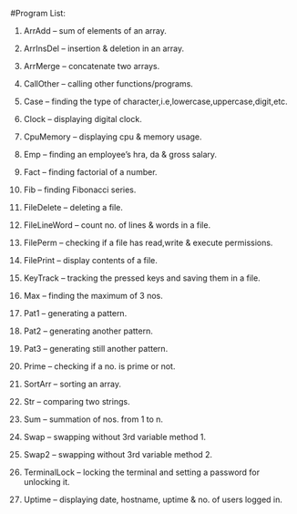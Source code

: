 #Program List:

1.  ArrAdd – sum of elements of an array.

2.	ArrInsDel – insertion & deletion in an array.

3.	ArrMerge – concatenate two arrays.

4.	CallOther – calling other functions/programs.

5.	Case – finding the type of character,i.e,lowercase,uppercase,digit,etc.

6.	Clock – displaying digital clock.

7.	CpuMemory – displaying cpu & memory usage.

8.	Emp – finding an employee’s hra, da & gross salary.

9.	Fact – finding factorial of a number.

10.	Fib – finding Fibonacci series.

11.	FileDelete – deleting a file.

12.	FileLineWord – count no. of lines & words in a file.

13.	FilePerm – checking if a file has read,write & execute permissions.

14.	FilePrint – display contents of a file.

15.	KeyTrack – tracking the pressed keys and saving them in a file.

16.	Max – finding the maximum of 3 nos.

17.	Pat1 – generating a pattern.

18.	Pat2 – generating another pattern.

19.	Pat3 – generating still another pattern.

20.	Prime – checking if a no. is prime or not.

21.	SortArr – sorting an array.

22.	Str – comparing two strings.

23.	Sum – summation of nos. from 1 to n.

24.	Swap – swapping without 3rd variable method 1.

25.	Swap2 – swapping without 3rd variable method 2.

26.	TerminalLock – locking the terminal and setting a password for unlocking it.

27.	Uptime – displaying date, hostname, uptime & no. of users logged in.

